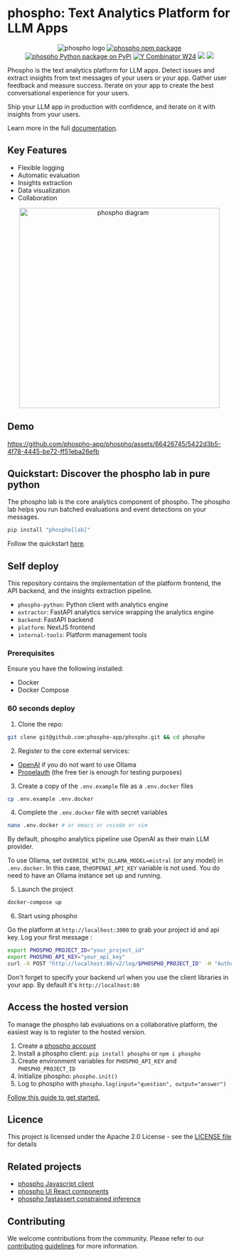 # phospho: Text Analytics Platform for LLM Apps

<div align="center">
<img src="./platform/public/image/phospho-banner.png" alt="phospho logo">
<a href="https://www.npmjs.com/package/phospho"><img src="https://img.shields.io/npm/v/phospho?style=flat-square&label=npm+phospho" alt="phospho npm package"></a>
<a href="https://pypi.python.org/pypi/phospho"><img src="https://img.shields.io/pypi/v/phospho?style=flat-square&label=pypi+phospho" alt="phospho Python package on PyPi"></a>
<a href="https://www.ycombinator.com/companies/phospho"><img src="https://img.shields.io/badge/Y%20Combinator-W24-orange?style=flat-square" alt="Y Combinator W24"></a>
<a href="https://pypi.org/project/phospho/" target="_blank"><img src="https://img.shields.io/pypi/dm/phospho"></a>
<a href="https://discord.gg/m8wzBGQA55" target="_blank"><img src="https://img.shields.io/badge/Join%20our%20community-Discord-blue"></a>
</div>

Phospho is the text analytics platform for LLM apps. Detect issues and extract insights from text messages of your users or your app. Gather user feedback and measure success. Iterate on your app to create the best conversational experience for your users.

Ship your LLM app in production with confidence, and iterate on it with insights from your users.

Learn more in the full [documentation](https://docs.phospho.ai/welcome).

## Key Features

- Flexible logging
- Automatic evaluation
- Insights extraction
- Data visualization
- Collaboration

<div align="center">
<img src="./phospho_diagram.png" alt="phospho diagram" width=450>
</div>

## Demo

https://github.com/phospho-app/phospho/assets/66426745/5422d3b5-4f78-4445-be72-ff51eba26efb

## Quickstart: Discover the phospho lab in pure python

The phospho lab is the core analytics component of phospho. The phospho lab helps you run batched evaluations and event detections on your messages.

```bash
pip install "phospho[lab]"
```

Follow the quickstart [here](https://docs.phospho.ai/local/quickstart).

## Self deploy

This repository contains the implementation of the platform frontend, the API backend, and the insights extraction pipeline.

- `phospho-python`: Python client with analytics engine
- `extractor`: FastAPI analytics service wrapping the analytics engine
- `backend`: FastAPI backend
- `platform`: NextJS frontend
- `internal-tools`: Platform management tools

### Prerequisites

Ensure you have the following installed:

- Docker
- Docker Compose

### 60 seconds deploy

1. Clone the repo:

```bash
git clone git@github.com:phospho-app/phospho.git && cd phospho
```

2. Register to the core external services:

- [OpenAI](https://platform.openai.com) if you do not want to use Ollama
- [Propelauth](https://www.propelauth.com) (the free tier is enough for testing purposes)

3. Create a copy of the `.env.example` file as a `.env.docker` files

```bash
cp .env.example .env.docker
```

4. Complete the `.env.docker` file with secret variables

```bash
nano .env.docker # or emacs or vscode or vim
```

By default, phospho analytics pipeline use OpenAI as their main LLM provider.

To use Ollama, set `OVERRIDE_WITH_OLLAMA_MODEL=mistral` (or any model) in `.env.docker`. In this case, the`OPENAI_API_KEY` variable is not used. You do need to have an Ollama instance set up and running.

5. Launch the project

```bash
docker-compose up
```

6. Start using phospho

Go the platform at `http://localhost:3000` to grab your project id and api key.
Log your first message :

```bash
export PHOSPHO_PROJECT_ID="your_project_id"
export PHOSPHO_API_KEY="your_api_key"
curl -X POST "http://localhost:80/v2/log/$PHOSPHO_PROJECT_ID" -H "Authorization: Bearer $PHOSPHO_API_KEY" -H "Content-Type: application/json" -d '{"batched_log_events": [{"input": "Hi, I just logged my first task to phospho!","output": "Congrats! Keep pushing!"}]}'
```

Don't forget to specify your backend url when you use the client libraries in your app. By default it's `http://localhost:80`

## Access the hosted version

To manage the phospho lab evaluations on a collaborative platform, the easiest way is to register to the hosted version.

1. Create a [phospho account](https://phospho.ai)
2. Install a phospho client: `pip install phospho` or `npm i phospho`
3. Create environment variables for `PHOSPHO_API_KEY` and `PHOSPHO_PROJECT_ID`
4. Initialize phospho: `phospho.init()`
5. Log to phospho with `phospho.log(input="question", output="answer")`

[Follow this guide to get started.](https://docs.phospho.ai/getting-started)

## Licence

This project is licensed under the Apache 2.0 License - see the [LICENSE file](./LICENCE) for details

## Related projects

- [phospho Javascript client](https://github.com/phospho-app/phosphojs)
- [phospho UI React components](https://github.com/phospho-app/phospho-ui-react)
- [phospho fastassert constrained inference](https://github.com/phospho-app/fastassert)

## Contributing

We welcome contributions from the community. Please refer to our [contributing guidelines](./CONTRIBUTE.md) for more information.
